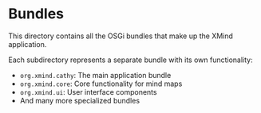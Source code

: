 # Bundles

This directory contains all the OSGi bundles that make up the XMind application.

Each subdirectory represents a separate bundle with its own functionality:

- `org.xmind.cathy`: The main application bundle
- `org.xmind.core`: Core functionality for mind maps
- `org.xmind.ui`: User interface components
- And many more specialized bundles
